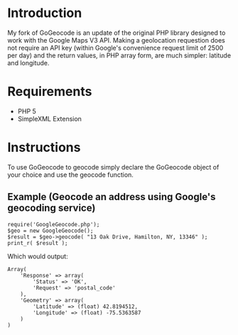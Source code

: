 Introduction
============

My fork of GoGeocode is an update of the original PHP library designed to work with the Google Maps V3 API. Making a geolocation requestion does not require an API key (within Google's convenience request limit of 2500 per day) and the return values, in PHP array form, are much simpler: latitude and longitude.

Requirements
============
  * PHP 5
  * SimpleXML Extension

Instructions
============

To use GoGeocode to geocode simply declare the GoGeocode object of your choice and use the geocode function.

Example (Geocode an address using Google's geocoding service)
-------------------------------------------------------------


    require('GoogleGeocode.php');
    $geo = new GoogleGeocode();
    $result = $geo->geocode( "13 Oak Drive, Hamilton, NY, 13346" );
    print_r( $result );

Which would output:

    Array(
        'Response' => array(
            'Status' => 'OK',
            'Request' => 'postal_code'
        ),
        'Geometry' => array(
            'Latitude' => (float) 42.8194512,
            'Longitude' => (float) -75.5363587
        )
    )